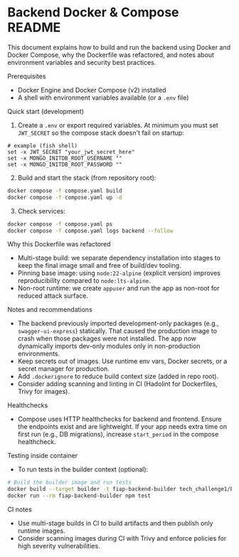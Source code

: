 # Backend Docker & Compose README

This document explains how to build and run the backend using Docker and Docker Compose, why the Dockerfile was refactored, and notes about environment variables and security best practices.

Prerequisites
- Docker Engine and Docker Compose (v2) installed
- A shell with environment variables available (or a `.env` file)

Quick start (development)

1. Create a `.env` or export required variables. At minimum you must set `JWT_SECRET` so the compose stack doesn't fail on startup:

```fish
# example (fish shell)
set -x JWT_SECRET "your_jwt_secret_here"
set -x MONGO_INITDB_ROOT_USERNAME ""
set -x MONGO_INITDB_ROOT_PASSWORD ""
```

2. Build and start the stack (from repository root):

```bash
docker compose -f compose.yaml build
docker compose -f compose.yaml up -d
```

3. Check services:

```bash
docker compose -f compose.yaml ps
docker compose -f compose.yaml logs backend --follow
```

Why this Dockerfile was refactored
- Multi-stage build: we separate dependency installation into stages to keep the final image small and free of build/dev tooling.
- Pinning base image: using `node:22-alpine` (explicit version) improves reproducibility compared to `node:lts-alpine`.
- Non-root runtime: we create `appuser` and run the app as non-root for reduced attack surface.

Notes and recommendations
- The backend previously imported development-only packages (e.g., `swagger-ui-express`) statically. That caused the production image to crash when those packages were not installed. The app now dynamically imports dev-only modules only in non-production environments.
- Keep secrets out of images. Use runtime env vars, Docker secrets, or a secret manager for production.
- Add `.dockerignore` to reduce build context size (added in repo root).
- Consider adding scanning and linting in CI (Hadolint for Dockerfiles, Trivy for images).

Healthchecks
- Compose uses HTTP healthchecks for backend and frontend. Ensure the endpoints exist and are lightweight. If your app needs extra time on first run (e.g., DB migrations), increase `start_period` in the compose healthcheck.

Testing inside container
- To run tests in the builder context (optional):

```bash
# Build the builder image and run tests
docker build --target builder -t fiap-backend-builder tech_challenge1/backend
docker run --rm fiap-backend-builder npm test
```

CI notes
- Use multi-stage builds in CI to build artifacts and then publish only runtime images.
- Consider scanning images during CI with Trivy and enforce policies for high severity vulnerabilities.
